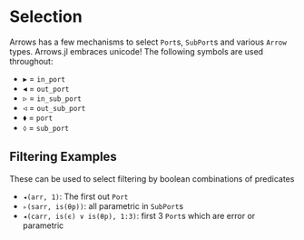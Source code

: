 # Selection

Arrows has a few mechanisms to select `Port`s, `SubPort`s and various `Arrow` types.
Arrows.jl embraces unicode! The following symbols are used throughout:

- ▸ = `in_port`
- ◂ = `out_port`
- ▹ = `in_sub_port`
- ◃ = `out_sub_port`
- ⬧ = `port`
- ⬨ = `sub_port`

## Filtering Examples
These can be used to select filtering by boolean combinations of predicates

- `◂(arr, 1)`: The first out `Port`
- `▹(sarr, is(θp))`: all parametric in `SubPort`s
- `◂(carr, is(ϵ) ∨ is(θp), 1:3)`: first 3 `Port`s which are error or parametric
